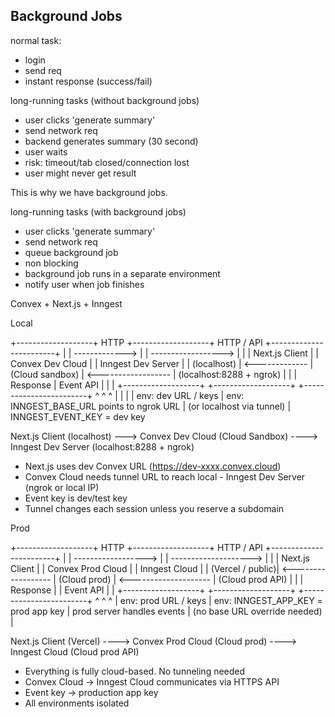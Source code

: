 ## Background Jobs

normal task:

- login
- send req
- instant response (success/fail)

long-running tasks (without background jobs)

- user clicks 'generate summary'
- send network req
- backend generates summary (30 second)
- user waits
- risk: timeout/tab closed/connection lost
- user might never get result

This is why we have background jobs.

long-running tasks (with background jobs)

- user clicks 'generate summary'
- send network req
- queue background job
- non blocking
- background job runs in a separate environment
- notify user when job finishes

Convex + Next.js + Inngest

Local

+-------------------+ HTTP +-------------------+ HTTP / API +------------------------+
| | -------------> | | ------------------> | |
| Next.js Client | | Convex Dev Cloud | | Inngest Dev Server |
| (localhost) | <------------- | (Cloud sandbox) | <------------------ | (localhost:8288 + ngrok) |
| | Response | Event API | | |
+-------------------+ +-------------------+ +------------------------+
^ ^ ^
| | |
| env: dev URL / keys | env: INNGEST_BASE_URL points to ngrok URL
| (or localhost via tunnel)
| INNGEST_EVENT_KEY = dev key

Next.js Client (localhost) ---> Convex Dev Cloud (Cloud Sandbox) ----> Inngest Dev Server (localhost:8288 + ngrok)

- Next.js uses dev Convex URL (https://dev-xxxx.convex.cloud)
- Convex Cloud needs tunnel URL to reach local - Inngest Dev Server (ngrok or local IP)
- Event key is dev/test key
- Tunnel changes each session unless you reserve a subdomain

Prod

+-------------------+ HTTP +-------------------+ HTTP / API +------------------------+
| | ------------------> | | --------------------> | |
| Next.js Client | | Convex Prod Cloud | | Inngest Cloud |
| (Vercel / public)| <------------------ | (Cloud prod) | <-------------------- | (Cloud prod API) |
| | Response | | Event API | |
+-------------------+ +-------------------+ +------------------------+
^ ^ ^
| env: prod URL / keys | env: INNGEST_APP_KEY = prod app key | prod server handles events
| (no base URL override needed) |

Next.js Client (Vercel) ----> Convex Prod Cloud (Cloud prod) ----> Inngest Cloud (Cloud prod API)

- Everything is fully cloud-based. No tunneling needed
- Convex Cloud → Inngest Cloud communicates via HTTPS API
- Event key → production app key
- All environments isolated
